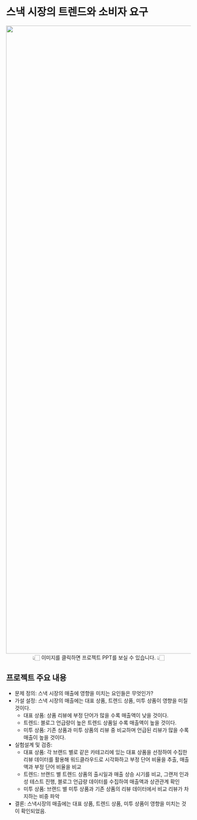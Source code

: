 # 스낵 시장의 트렌드와 소비자 요구
<div align="center"> <a href="https://github.com/hyenns/Python_project/blob/main/%E1%84%89%E1%85%B3%E1%84%82%E1%85%A2%E1%86%A8_%E1%84%89%E1%85%B5%E1%84%8C%E1%85%A1%E1%86%BC%E1%84%8B%E1%85%B4_%E1%84%90%E1%85%B3%E1%84%85%E1%85%A6%E1%86%AB%E1%84%83%E1%85%B3%E1%84%8B%E1%85%AA_%E1%84%89%E1%85%A9%E1%84%87%E1%85%B5%E1%84%8C%E1%85%A1_%E1%84%8B%E1%85%AD%E1%84%80%E1%85%AE.pdf"> <img width="1707" alt="스낵 시장의 트렌드와 소비자 요구 메인" src="https://github.com/user-attachments/assets/0b081e03-a19c-49b6-9da8-27dc8d309ee8"> </a> </div> <div align="center"> 👆🏻 이미지를 클릭하면 프로젝트 PPT를 보실 수 있습니다. 👆🏻 </div>

## 프로젝트 주요 내용
- 문제 정의: 스낵 시장의 매출에 영향을 미치는 요인들은 무엇인가?
- 가설 설정: 스낵 시장의 매출에는 대표 상품, 트렌드 상품, 미투 상품이 영향을 미칠 것이다.
  - 대표 상품: 상품 리뷰에 부정 단어가 많을 수록 매출액이 낮을 것이다.
  - 트렌드: 블로그 언급량이 높은 트렌드 상품일 수록 매출액이 높을 것이다. 
  - 미투 상품: 기존 상품과 미투 상품의 리뷰 중 비교하며 언급된 리뷰가 많을 수록 매출이 높을 것이다. 
- 실험설계 및 검증: 
  - 대표 상품: 각 브랜드 별로 같은 카테고리에 있는 대표 상품을 선정하여 수집한 리뷰 데이터를 활용해 워드클라우드로 시각화하고 부정 단어 비율을 추출, 매출액과 부정 단어 비율을 비교
  - 트렌드: 브랜드 별 트렌드 상품의 출시일과 매출 상승 시기를 비교, 그랜저 인과성 테스트 진행, 블로그 언급량 데이터를 수집하여 매출액과 상관관계 확인
  - 미투 상품: 브랜드 별 미투 상품과 기존 상품의 리뷰 데이터에서 비교 리뷰가 차지하는 비중 파악
- 결론: 스낵시장의 매출에는 대표 상품, 트렌드 상품, 미투 상품이 영향을 미치는 것이 확인되었음.

